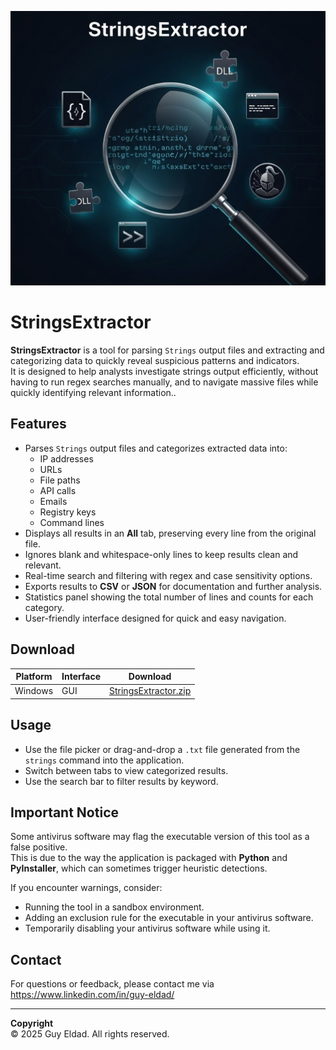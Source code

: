 <p align="center">
  <img src="StringsExtractor.jpg" alt="StringsExtractor Banner" width="700">
</p>

# StringsExtractor

**StringsExtractor** is a tool for parsing `Strings` output files and extracting and categorizing data to quickly reveal suspicious patterns and indicators.  
It is designed to help analysts investigate strings output efficiently, without having to run regex searches manually, and to navigate massive files while quickly identifying relevant information..  

## Features
- Parses `Strings` output files and categorizes extracted data into:
  - IP addresses
  - URLs
  - File paths
  - API calls
  - Emails
  - Registry keys
  - Command lines
- Displays all results in an **All** tab, preserving every line from the original file.
- Ignores blank and whitespace-only lines to keep results clean and relevant.
- Real-time search and filtering with regex and case sensitivity options.
- Exports results to **CSV** or **JSON** for documentation and further analysis.
- Statistics panel showing the total number of lines and counts for each category.
- User-friendly interface designed for quick and easy navigation.

## Download

| Platform | Interface | Download |
|----------|-----------|----------|
| Windows  | GUI       | [StringsExtractor.zip](./StringsExtractor.zip) |

## Usage
- Use the file picker or drag-and-drop a `.txt` file generated from the `strings` command into the application.  
- Switch between tabs to view categorized results.  
- Use the search bar to filter results by keyword.

## Important Notice

Some antivirus software may flag the executable version of this tool as a false positive.  
This is due to the way the application is packaged with **Python** and **PyInstaller**, which can sometimes trigger heuristic detections.

If you encounter warnings, consider:
- Running the tool in a sandbox environment.
- Adding an exclusion rule for the executable in your antivirus software.
- Temporarily disabling your antivirus software while using it.

## Contact

For questions or feedback, please contact me via https://www.linkedin.com/in/guy-eldad/

---

**Copyright**  
© 2025 Guy Eldad. All rights reserved.
